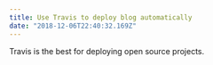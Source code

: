 ```yaml
---
title: Use Travis to deploy blog automatically
date: "2018-12-06T22:40:32.169Z"
---
```


Travis is the best for deploying open source projects.